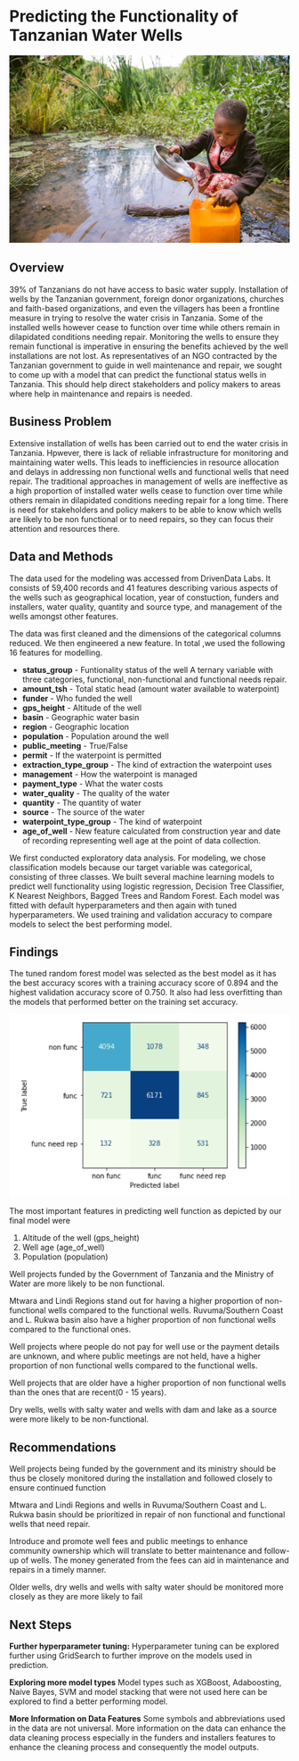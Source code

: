 # Predicting the Functionality of  Tanzanian Water Wells

![Alt text](https://github.com/Cngabu/dsc-phase-3-project/blob/main/images/Tanzania%20Water%20Wells.jpg)

## Overview

39% of Tanzanians do not have access to basic water supply. Installation of wells by the Tanzanian government, foreign donor organizations, churches and faith-based organizations, and even the villagers has been a frontline measure in trying to resolve the water crisis in Tanzania. Some of the installed wells however cease to function over time while others remain in dilapidated conditions needing repair. Monitoring the wells to ensure they remain functional is imperative in ensuring the benefits achieved by the well installations are not lost. As representatives of an NGO contracted by the Tanzanian government to guide in well maintenance and repair, we sought to come up with a model that can predict the functional status wells in Tanzania. This should help direct stakeholders and policy makers to areas where help in maintenance and repairs is needed. 

## Business Problem

Extensive installation of wells has been carried out to end the water crisis in Tanzania. Hpwever, there is lack of reliable infrastructure for monitoring and maintaining water wells. This leads to inefficiencies in resource allocation and delays in addressing non functional wells and functional wells that need repair. The traditional approaches in management of wells are ineffective as a high proportion of installed water wells cease to function over time while others remain in dilapidated conditions needing repair for a long time. There is need for stakeholders and policy makers to be able to know which wells are likely to be non functional or to need repairs, so they can focus their attention and resources there. 

## Data and Methods

The data used for the modeling was accessed from DrivenData Labs. It consists of 59,400 records and 41 features describing various aspects of the wells such as geographical location, year of constuction, funders and installers, water quality, quantity and source type, and management of the wells amongst other features. 

The data was first cleaned and the dimensions of the categorical columns reduced. We then engineered a new feature. In total ,we used the following 16 features for modelling. 
- **status_group** - Funtionality status of the well
                     A ternary variable with three categories, functional, non-functional and functional needs repair. 
- **amount_tsh** - Total static head (amount water available to waterpoint)
- **funder** - Who funded the well
- **gps_height** - Altitude of the well
- **basin** - Geographic water basin
- **region** - Geographic location
- **population** - Population around the well
- **public_meeting** - True/False
- **permit** - If the waterpoint is permitted
- **extraction_type_group** - The kind of extraction the waterpoint uses
- **management** - How the waterpoint is managed
- **payment_type** - What the water costs
- **water_quality** - The quality of the water
- **quantity** - The quantity of water
- **source** - The source of the water
- **waterpoint_type_group** - The kind of waterpoint
- **age_of_well** - New feature calculated from construction year and date of recording representing well age at the point of data    collection. 

We first conducted exploratory data analysis. For modeling, we chose classification models because our target variable was categorical, consisting of three classes. We built several machine learning models to predict well functionality using logistic regression, Decision Tree Classifier, K Nearest Neighbors, Bagged Trees and Random Forest. Each model was fitted with default hyperparameters and then again with tuned hyperparameters. We used training and validation accuracy to compare models to select the best performing model. 


## Findings

The tuned random forest model was selected as the best model as it has the best accuracy scores with a training accuracy score of 0.894 and the highest validation accuracy score of 0.750. It also had less overfitting than the models that performed better on the training set accuracy. 


![Alt text](https://github.com/Cngabu/dsc-phase-3-project/blob/main/images/Random%20Forest%20Model.png)

The most important features in predicting well function as depicted by our final model were

1. Altitude of the well (gps_height)
2. Well age (age_of_well)
3. Population (population)

Well projects funded by the Government of Tanzania and the Ministry of Water are more likely to be non functional. 

Mtwara and Lindi Regions stand out for having a higher proportion of non-functional wells compared to the functional wells. Ruvuma/Southern Coast and L. Rukwa basin also have a higher proportion of non functional wells compared to the functional ones. 

Well projects where people do not pay for well use or the payment details are unknown, and where public meetings are not held, have a higher proportion of non functional wells compared to the functional wells.  

Well projects that are older have a higher proportion of non functional wells than the ones that are recent(0 - 15 years). 

Dry wells, wells with salty water and wells with dam and lake as a source were more likely to be non-functional. 


## Recommendations

Well projects being funded by the government and its ministry should be thus be closely monitored during the installation and followed closely to ensure continued function

Mtwara and Lindi Regions and wells in Ruvuma/Southern Coast and L. Rukwa basin should be prioritized in repair of non functional and functional wells that need repair.

Introduce and promote well fees and public meetings to enhance community ownership which will translate to better maintenance and follow-up of wells. The money generated from the fees can aid in maintenance and repairs in a timely manner.

Older wells, dry wells and wells with salty water should be monitored more closely as they are more likely to fail 


## Next Steps

**Further hyperparameter tuning:** Hyperparameter tuning can be explored further using GridSearch to further improve on the models used in prediction. 

**Exploring more model types** Model types such as XGBoost, Adaboosting, Naive Bayes, SVM and model stacking that were not used here can be explored to find a better performing model. 

**More Information on Data Features** Some symbols and abbreviations used in the data are not universal. More information on the data can enhance the data cleaning process especially in the funders and installers features to enhance the cleaning process and consequently the model outputs. 






